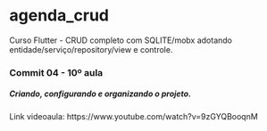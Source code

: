 # agenda_crud
Curso Flutter - CRUD completo com SQLITE/mobx adotando entidade/serviço/repository/view e controle. 

<h3>Commit 04 - 10º aula</h3> 
<h5>Criando, configurando e organizando o projeto.</h5>
Link videoaula: https://www.youtube.com/watch?v=9zGYQBooqnM


